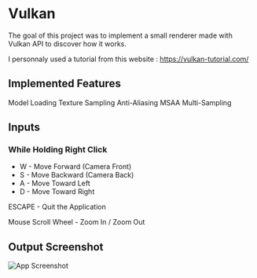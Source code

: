 # Vulkan

The goal of this project was to implement a small renderer made with Vulkan API to discover how it works.

I personnaly used a tutorial from this website :
https://vulkan-tutorial.com/

## Implemented Features

Model Loading
Texture Sampling
Anti-Aliasing MSAA
Multi-Sampling

## Inputs

### While Holding Right Click

* W - Move Forward (Camera Front)
* S - Move Backward (Camera Back)
* A - Move Toward Left
* D - Move Toward Right

ESCAPE - Quit the Application

Mouse Scroll Wheel - Zoom In / Zoom Out

## Output Screenshot

![App Screenshot](https://cdn.discordapp.com/attachments/1021002554194268180/1201958983951192074/Output.png?ex=65cbb689&is=65b94189&hm=419e21eb6ebac8b14c9add28dd98ab754174200106aa1c2f9abd17fd7febc34f&)

